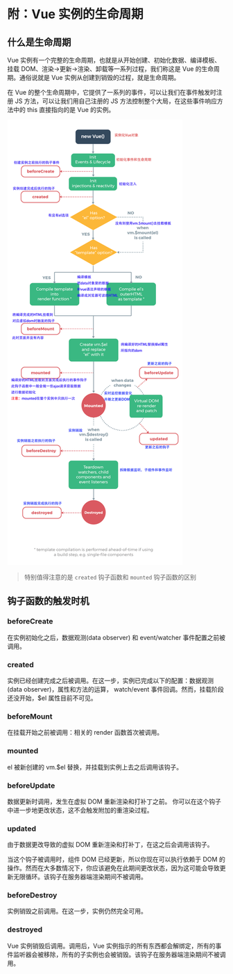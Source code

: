 # 附：Vue 实例的生命周期

## 什么是生命周期

Vue 实例有一个完整的生命周期，也就是从开始创建、初始化数据、编译模板、挂载 DOM、渲染→更新→渲染、卸载等一系列过程，我们称这是 Vue 的生命周期。通俗说就是 Vue 实例从创建到销毁的过程，就是生命周期。

在 Vue 的整个生命周期中，它提供了一系列的事件，可以让我们在事件触发时注册 JS 方法，可以让我们用自己注册的 JS 方法控制整个大局，在这些事件响应方法中的 this 直接指向的是 Vue 的实例。

![img](./img/6aedb651gy1fmncxvp4doj20xc2cfaim.jpg)

> 特别值得注意的是 `created` 钩子函数和 `mounted` 钩子函数的区别

## 钩子函数的触发时机

### beforeCreate

在实例初始化之后，数据观测(data observer) 和 event/watcher 事件配置之前被调用。

### created

实例已经创建完成之后被调用。在这一步，实例已完成以下的配置：数据观测(data observer)，属性和方法的运算， watch/event 事件回调。然而，挂载阶段还没开始，$el 属性目前不可见。

### beforeMount

在挂载开始之前被调用：相关的 render 函数首次被调用。

### mounted

el 被新创建的 vm.$el 替换，并挂载到实例上去之后调用该钩子。

### beforeUpdate

数据更新时调用，发生在虚拟 DOM 重新渲染和打补丁之前。 你可以在这个钩子中进一步地更改状态，这不会触发附加的重渲染过程。

### updated

由于数据更改导致的虚拟 DOM 重新渲染和打补丁，在这之后会调用该钩子。

当这个钩子被调用时，组件 DOM 已经更新，所以你现在可以执行依赖于 DOM 的操作。然而在大多数情况下，你应该避免在此期间更改状态，因为这可能会导致更新无限循环。该钩子在服务器端渲染期间不被调用。

### beforeDestroy

实例销毁之前调用。在这一步，实例仍然完全可用。

### destroyed

Vue 实例销毁后调用。调用后，Vue 实例指示的所有东西都会解绑定，所有的事件监听器会被移除，所有的子实例也会被销毁。该钩子在服务器端渲染期间不被调用。